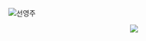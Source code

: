 ![선영주](https://github.com/user-attachments/assets/3338fd30-c465-4a00-b7f5-566ed283dc96)

<div align="center">
  <img src="https://capsule-render.vercel.app/api?type=soft&color=0:0e0f12,100:2b2e38&height=80&text=🍎앳솝%20아요%20과제용🍎&animation=&fontColor=ffffff&fontSize=30" />
</div>
